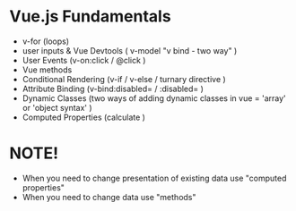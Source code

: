 # Vue.js Fundamentals
* v-for (loops)
* user inputs & Vue Devtools ( v-model "v bind - two way" )
* User Events (v-on:click / @click )
* Vue methods
* Conditional Rendering (v-if / v-else / turnary directive )
* Attribute Binding (v-bind:disabled= / :disabled= )
* Dynamic Classes (two ways of adding dynamic classes in vue =  'array' or 'object syntax' )
* Computed Properties (calculate )


# NOTE!

* When you need to change presentation of existing data use "computed properties"
* When you need to change data use "methods"